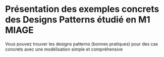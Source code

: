 # Présentation des exemples concrets des Designs Patterns étudié en M1 MIAGE

Vous pouvez trouver les designs patterns (bonnes pratiques) pour des cas concrets avec une modélisation simple et compréhensive 
